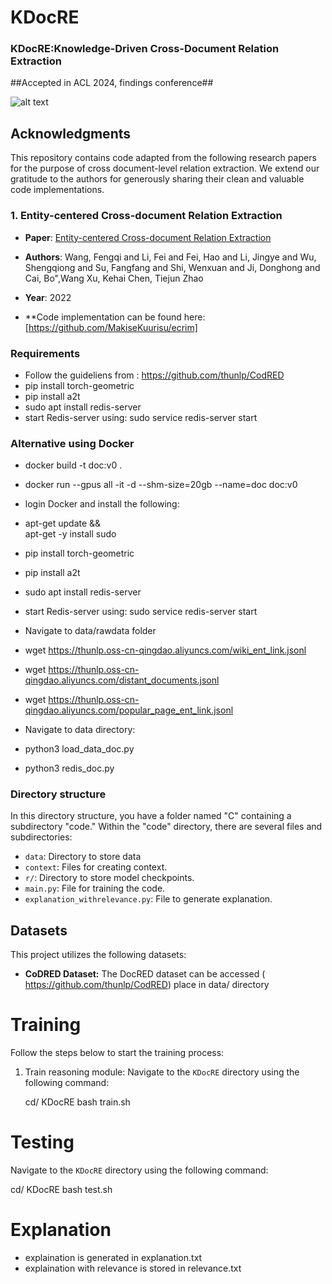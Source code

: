 # KDocRE
<h3>KDocRE:Knowledge-Driven Cross-Document Relation Extraction</h3>
##Accepted in ACL 2024, findings conference## 

![alt text](https://github.com/MonikaJain19/Crossdoc/blob/main/modeldiagramcrossdoc1.drawio.png)


## Acknowledgments
This repository contains code adapted from the following research papers for the purpose of cross document-level relation extraction. We extend our gratitude to the authors for generously sharing their clean and valuable code implementations. 

### 1. Entity-centered Cross-document Relation Extraction

- **Paper**: [Entity-centered Cross-document Relation Extraction](https://arxiv.org/pdf/2210.16541.pdf)
- **Authors**: Wang, Fengqi  and
      Li, Fei  and
      Fei, Hao  and
      Li, Jingye  and
      Wu, Shengqiong  and
      Su, Fangfang  and
      Shi, Wenxuan  and
      Ji, Donghong  and
      Cai, Bo",Wang Xu, Kehai Chen, Tiejun Zhao
- **Year**: 2022

- **Code implementation can be found here: [https://github.com/MakiseKuurisu/ecrim]

### Requirements
- Follow the guideliens from : https://github.com/thunlp/CodRED
- pip install torch-geometric
- pip install a2t
- sudo apt install redis-server
- start Redis-server using: sudo service redis-server start
### Alternative using Docker
- docker build -t doc:v0 .
- docker run --gpus all -it -d --shm-size=20gb --name=doc doc:v0
- login Docker and install the following:

- apt-get update && \
      apt-get -y install sudo
- pip install torch-geometric
- pip install a2t
- sudo apt install redis-server
- start Redis-server using: sudo service redis-server start

- Navigate to data/rawdata folder
- wget https://thunlp.oss-cn-qingdao.aliyuncs.com/wiki_ent_link.jsonl
-  wget https://thunlp.oss-cn-qingdao.aliyuncs.com/distant_documents.jsonl
-  wget https://thunlp.oss-cn-qingdao.aliyuncs.com/popular_page_ent_link.jsonl

- Navigate to data directory:
- python3 load_data_doc.py
- python3 redis_doc.py

<h3>Directory structure</h3>

In this directory structure, you have a folder named "C" containing a subdirectory "code." Within the "code" directory, there are several files and subdirectories:
- `data`: Directory to store data
- `context`: Files for creating context.
- `r/`: Directory to store model checkpoints.
- `main.py`: File for training the code.
- `explanation_withrelevance.py`: File to generate explanation.



## Datasets

This project utilizes the following datasets:

- **CoDRED Dataset:** The DocRED dataset can be accessed ( https://github.com/thunlp/CodRED) place in data/ directory

# Training

Follow the steps below to start the training process:
1. Train reasoning module: 
 Navigate to the `KDocRE` directory using the following command:
   
   cd/ KDocRE
   bash train.sh
   

# Testing

Navigate to the `KDocRE` directory using the following command:

  cd/ KDocRE
   bash test.sh
   

#  Explanation   
- explaination is generated in explanation.txt
- explaination with relevance is stored in relevance.txt
